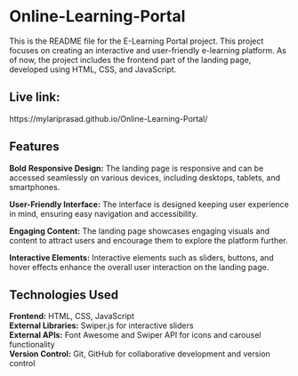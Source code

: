 # Online-Learning-Portal
This is the README file for the E-Learning Portal project. This project focuses on creating an interactive and user-friendly e-learning platform. As of now, the project includes the frontend part of the landing page, developed using HTML, CSS, and JavaScript.

<h2>Live link:</h2> https://mylariprasad.github.io/Online-Learning-Portal/


## Features
<b>Bold</b>
<b>Responsive Design:</b>
The landing page is responsive and can be accessed seamlessly on various devices, including desktops, tablets, and smartphones.


<b>User-Friendly Interface:</b>
The interface is designed keeping user experience in mind, ensuring easy navigation and accessibility.


<b>Engaging Content:</b>
The landing page showcases engaging visuals and content to attract users and encourage them to explore the platform further.


<b>Interactive Elements:</b>
Interactive elements such as sliders, buttons, and hover effects enhance the overall user interaction on the landing page.



## Technologies Used
<b>Frontend:</b>
HTML, CSS, JavaScript <br>
<b>External Libraries:</b>
Swiper.js for interactive sliders<br>
<b>External APIs:</b> 
Font Awesome and Swiper API for icons and carousel functionality <br>
<b>Version Control:</b>
Git, GitHub for collaborative development and version control <br>

